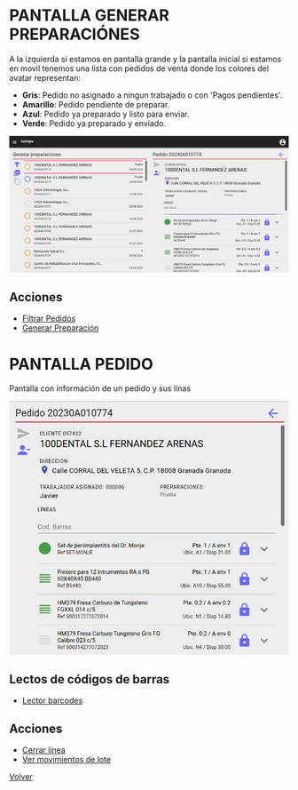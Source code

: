 # PANTALLA GENERAR PREPARACIÓNES

A la izquierda si estamos en pantalla grande y la pantalla inicial si estamos en movil tenemos una lista con pedidos de venta donde los colores del avatar representan:

* **Gris**: Pedido no asignado a ningun trabajado o con 'Pagos pendientes'.
* **Amarillo**: Pedido pendiente de preparar.
* **Azul**: Pedido ya preparado y listo para enviar.
* **Verde**: Pedido ya preparado y enviado.


![Alt text](./img/image.png)

## Acciones

* [Filtrar Pedidos](./Acciones/filtro.md)
* [Generar Preparación](./Acciones/generarPreparacion.md)

# PANTALLA PEDIDO

Pantalla con información de un pedido y sus línas

![Alt text](./img/image-7.png)

## Lectos de códigos de barras

* [Lector barcodes](./Acciones/lectorBarcode.md)

## Acciones

* [Cerrar línea](./Acciones/cerrarLinea.md)
* [Ver movimíentos de lote](./Acciones/verLotes.md)

[Volver](./index.md)